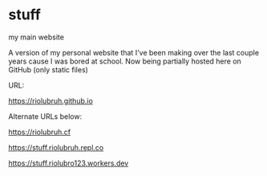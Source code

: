 # stuff
my main website

A version of my personal website that I've been making over the last couple years cause I was bored at school.
Now being partially hosted here on GitHub (only static files)

URL:

https://riolubruh.github.io

Alternate URLs below:

https://riolubruh.cf

https://stuff.riolubruh.repl.co

https://stuff.riolubro123.workers.dev
